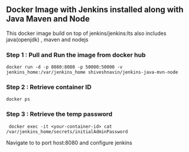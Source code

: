 ## Docker Image with Jenkins installed along with Java Maven and Node
This docker image build on top of jenkins/jenkins:lts also includes java(openjdk) , maven and nodejs

### Step 1 : Pull and Run the image from docker hub
```
docker run -d -p 8080:8080 -p 50000:50000 -v jenkins_home:/var/jenkins_home shiveshnavin/jenkins-java-mvn-node
```

### Step 2 : Retrieve container ID
```
docker ps
```

### Step 3 : Retrieve the temp password

```
 docker exec -it <your-container-id> cat /var/jenkins_home/secrets/initialAdminPassword
```

Navigate to to port host:8080 and configure jenkins
